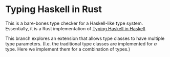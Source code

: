 # Typing Haskell in Rust
This is a bare-bones type checker for a Haskell-like type system.
Essentially, it is a Rust implementation of [Typing Haskell in Haskell](https://web.cecs.pdx.edu/~mpj/thih/thih.pdf?_gl=1*1kpcq97*_ga*MTIwMTgwNTIxMS4xNzAyMzAzNTg2*_ga_G56YW5RFXN*MTcwMjMwMzU4NS4xLjAuMTcwMjMwMzU4NS4wLjAuMA).

This branch explores an extension that allows type classes to have multiple type parameters.
(I.e. the traditional type classes are implemented for *a* type. Here we implement them for a combination of types.)